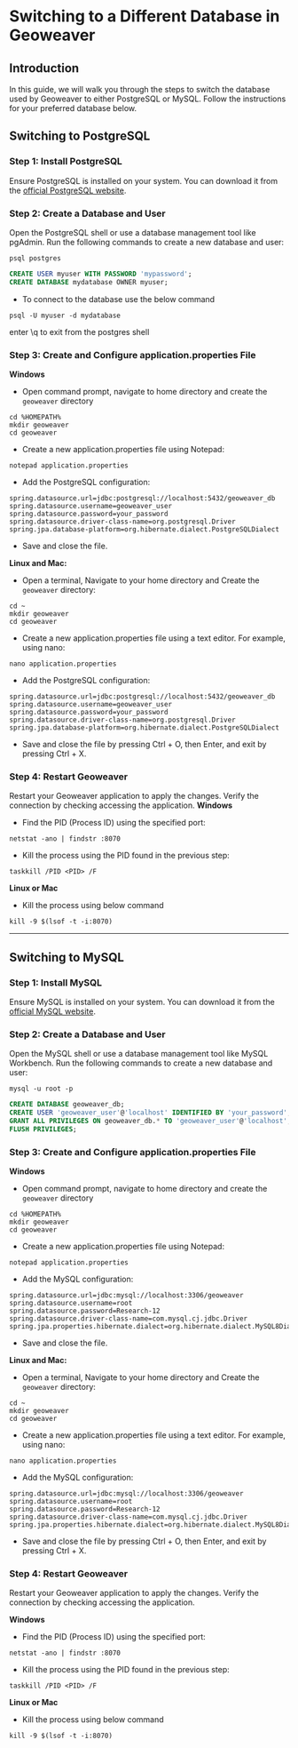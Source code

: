 # Switching to a Different Database in Geoweaver

## Introduction
In this guide, we will walk you through the steps to switch the database used by Geoweaver to either PostgreSQL or MySQL. Follow the instructions for your preferred database below.

## Switching to PostgreSQL

### Step 1: Install PostgreSQL

Ensure PostgreSQL is installed on your system. You can download it from the [official PostgreSQL website](https://www.postgresql.org/download/).

### Step 2: Create a Database and User

Open the PostgreSQL shell or use a database management tool like pgAdmin. Run the following commands to create a new database and user:

```shell
psql postgres
```

```sql
CREATE USER myuser WITH PASSWORD 'mypassword';
CREATE DATABASE mydatabase OWNER myuser;
```
- To connect to the database use the below command

```shell
psql -U myuser -d mydatabase
```


enter \q to exit from the postgres shell

### Step 3: Create and Configure application.properties File



**Windows** 

- Open command prompt, navigate to home directory and create the `geoweaver` directory

```shell
cd %HOMEPATH%
mkdir geoweaver
cd geoweaver
```

- Create a new application.properties file using Notepad: 

```shell
notepad application.properties
```

- Add the PostgreSQL configuration:

```text
spring.datasource.url=jdbc:postgresql://localhost:5432/geoweaver_db
spring.datasource.username=geoweaver_user
spring.datasource.password=your_password
spring.datasource.driver-class-name=org.postgresql.Driver
spring.jpa.database-platform=org.hibernate.dialect.PostgreSQLDialect
```

- Save and close the file.

**Linux and Mac:** 

- Open a terminal, Navigate to your home directory and Create the `geoweaver` directory:

```shell
cd ~
mkdir geoweaver
cd geoweaver
```

- Create a new application.properties file using a text editor. For example, using nano:

```shell
nano application.properties
```

- Add the PostgreSQL configuration:

```text
spring.datasource.url=jdbc:postgresql://localhost:5432/geoweaver_db
spring.datasource.username=geoweaver_user
spring.datasource.password=your_password
spring.datasource.driver-class-name=org.postgresql.Driver
spring.jpa.database-platform=org.hibernate.dialect.PostgreSQLDialect
```
- Save and close the file by pressing Ctrl + O, then Enter, and exit by pressing Ctrl + X.



### Step 4: Restart Geoweaver
Restart your Geoweaver application to apply the changes. Verify the connection by checking  accessing the application.
**Windows**
- Find the PID (Process ID) using the specified port:
```shell
netstat -ano | findstr :8070
```

- Kill the process using the PID found in the previous step:
```shell
taskkill /PID <PID> /F
```

**Linux or Mac**
- Kill the process using below command
```shell
kill -9 $(lsof -t -i:8070)
```

<hr>

## Switching to MySQL

### Step 1: Install MySQL

Ensure MySQL is installed on your system. You can download it from the [official MySQL website](https://dev.mysql.com/downloads/mysql/).


### Step 2: Create a Database and User

Open the MySQL shell or use a database management tool like MySQL Workbench. Run the following commands to create a new database and user:

```shell
mysql -u root -p
```

```sql
CREATE DATABASE geoweaver_db;
CREATE USER 'geoweaver_user'@'localhost' IDENTIFIED BY 'your_password';
GRANT ALL PRIVILEGES ON geoweaver_db.* TO 'geoweaver_user'@'localhost';
FLUSH PRIVILEGES;
```


### Step 3: Create and Configure application.properties File


**Windows** 

- Open command prompt, navigate to home directory and create the `geoweaver` directory

```shell
cd %HOMEPATH%
mkdir geoweaver
cd geoweaver
```

- Create a new application.properties file using Notepad: 

```shell
notepad application.properties
```

- Add the MySQL configuration:

```text
spring.datasource.url=jdbc:mysql://localhost:3306/geoweaver
spring.datasource.username=root
spring.datasource.password=Research-12
spring.datasource.driver-class-name=com.mysql.cj.jdbc.Driver
spring.jpa.properties.hibernate.dialect=org.hibernate.dialect.MySQL8Dialect
```

- Save and close the file.

**Linux and Mac:** 

- Open a terminal, Navigate to your home directory and Create the `geoweaver` directory:

```shell
cd ~
mkdir geoweaver
cd geoweaver
```

- Create a new application.properties file using a text editor. For example, using nano:

```shell
nano application.properties
```

- Add the MySQL configuration:

```text
spring.datasource.url=jdbc:mysql://localhost:3306/geoweaver
spring.datasource.username=root
spring.datasource.password=Research-12
spring.datasource.driver-class-name=com.mysql.cj.jdbc.Driver
spring.jpa.properties.hibernate.dialect=org.hibernate.dialect.MySQL8Dialect
```
- Save and close the file by pressing Ctrl + O, then Enter, and exit by pressing Ctrl + X.



### Step 4: Restart Geoweaver
Restart your Geoweaver application to apply the changes. Verify the connection by checking  accessing the application.


**Windows**

- Find the PID (Process ID) using the specified port:
```shell
netstat -ano | findstr :8070
```

- Kill the process using the PID found in the previous step:
```shell
taskkill /PID <PID> /F
```

**Linux or Mac**
- Kill the process using below command
```shell
kill -9 $(lsof -t -i:8070)
```


